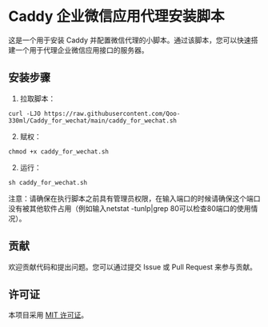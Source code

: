 # Caddy 企业微信应用代理安装脚本

这是一个用于安装 Caddy 并配置微信代理的小脚本。通过该脚本，您可以快速搭建一个用于代理企业微信应用接口的服务器。

## 安装步骤

1. 拉取脚本：

```shell
curl -LJO https://raw.githubusercontent.com/Qoo-330ml/Caddy_for_wechat/main/caddy_for_wechat.sh
```

2. 赋权：

```shell
chmod +x caddy_for_wechat.sh
```

2. 运行：

```shell
sh caddy_for_wechat.sh
```




注意：请确保在执行脚本之前具有管理员权限，在输入端口的时候请确保这个端口没有被其他软件占用（例如输入netstat -tunlp|grep 80可以检查80端口的使用情况）。

## 贡献

欢迎贡献代码和提出问题。您可以通过提交 Issue 或 Pull Request 来参与贡献。

## 许可证

本项目采用 [MIT 许可证](LICENSE)。

